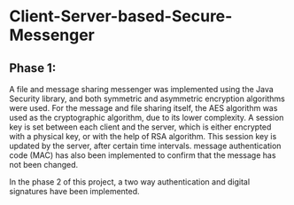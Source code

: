 # Client-Server-based-Secure-Messenger

## Phase 1:
A file and message sharing messenger was implemented using the Java Security library, and both symmetric and asymmetric encryption algorithms were used.
For the message and file sharing itself, the AES algorithm was used as the cryptographic algorithm, due to its lower complexity. 
A session key is set between each client and the server, which is either encrypted with a physical key, or with the help of RSA algorithm. This session key is updated by the server, after certain time intervals. 
message authentication code (MAC) has also been implemented to confirm that the message has not been changed.

In the phase 2 of this project, a two way authentication and digital signatures have been implemented.
